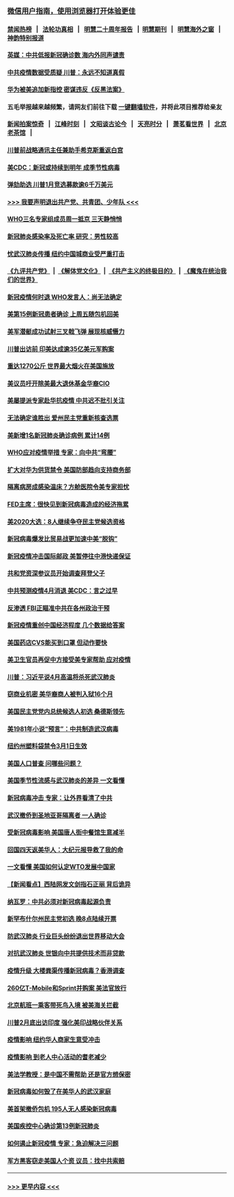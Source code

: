 ### [微信用户指南，使用浏览器打开体验更佳](https://github.com/gfw-breaker/banned-news1/blob/master/indexes/wechat-guide.md?t=0)
#### [禁闻热榜](热点新闻.md?t=0)  &nbsp;&nbsp;|&nbsp;&nbsp; [法轮功真相](https://github.com/gfw-breaker/truth/blob/master/README.md?t=0) &nbsp;&nbsp;|&nbsp;&nbsp; [明慧二十周年报告](https://github.com/gfw-breaker/mh-reports/blob/master/README.md?t=0) &nbsp;&nbsp;|&nbsp;&nbsp;[明慧期刊](https://github.com/gfw-breaker/mh-qikan) &nbsp;&nbsp;|&nbsp;&nbsp; [明慧海外之窗](https://github.com/gfw-breaker/mh-news/blob/master/README.md?t=0) &nbsp;&nbsp;|&nbsp;&nbsp; [神韵特别报道](https://github.com/gfw-breaker/mh-news/blob/master/shenyun.md?t=0)
#### [英媒：中共低报新冠确诊数 海内外同声谴责](../pages/nsc412/n11867421.md?t=02140955) 
#### [中共疫情数据受质疑 川普：永远不知道真假](../pages/nsc412/n11867195.md?t=02140955) 
#### [华为被美追加新指控 密谋违反《反黑法案》](../pages/nsc412/n11867191.md?t=02140955) 
#### 五毛举报越来越频繁，请网友们前往下载 [一键翻墙软件](https://github.com/gfw-breaker/ssr-accounts)，并将此项目推荐给亲友
#### [新闻拍案惊奇](https://github.com/gfw-breaker/banned-news1/blob/master/pages/link4.md) &nbsp;&nbsp;|&nbsp;&nbsp; [江峰时刻](https://github.com/gfw-breaker/banned-news1/blob/master/pages/link4.md) &nbsp;&nbsp;|&nbsp;&nbsp; [文昭谈古论今](https://github.com/gfw-breaker/banned-news1/blob/master/pages/link4.md) &nbsp;&nbsp;|&nbsp;&nbsp; [天亮时分](https://github.com/gfw-breaker/banned-news1/blob/master/pages/link4.md) &nbsp;&nbsp;|&nbsp;&nbsp; [萧茗看世界](https://github.com/gfw-breaker/banned-news1/blob/master/pages/link4.md) &nbsp;&nbsp;|&nbsp;&nbsp; [北京老茶馆](https://github.com/gfw-breaker/banned-news1/blob/master/pages/link4.md) &nbsp;&nbsp;|&nbsp;&nbsp; 
#### [川普前战略通讯主任兼助手希克斯重返白宫](../pages/nsc412/n11867104.md?t=02140955) 
#### [美CDC：新冠或持续到明年 成季节性病毒](../pages/nsc412/n11867279.md?t=02140955) 
#### [弹劾助选 川普1月竞选募款逾6千万美元](../pages/nsc412/n11866950.md?t=02140955) 
#### [>>> 我要声明退出共产党、共青团、少年队 <<<](https://github.com/begood0513/goodnews/blob/master/quit/letter.md) 
#### [WHO三名专家组成员周一抵京 三天静悄悄](../pages/nsc412/n11866947.md?t=02140955) 
#### [新冠肺炎感染率及死亡率 研究：男性较高](../pages/nsc412/n11866956.md?t=02140955) 
#### [忧武汉肺炎传播 纽约中国城商业受严重打击](../pages/nsc412/n11866902.md?t=02140955) 
#### [《九评共产党》](https://github.com/begood0513/9ping.md/blob/master/README.md) &nbsp;|&nbsp; [《解体党文化》](../../../../jtdwh.md/blob/master/README.md)  &nbsp;|&nbsp; [《共产主义的终极目的》](../../../../gczydzjmd.md/blob/master/README.md) &nbsp;|&nbsp; [《魔鬼在统治我们的世界》](../../../../mgztzwmdsj.md/blob/master/README.md) 
#### [新冠疫情何时退 WHO发言人：尚无法确定](../pages/nsc412/n11866864.md?t=02140955) 
#### [美第15例新冠患者确诊 上周五随包机回美](../pages/nsc412/n11866852.md?t=02140955) 
#### [美军潜艇成功试射三叉戟飞弹 展现核威慑力](../pages/nsc412/n11866046.md?t=02140955) 
#### [川普出访前 印美达成逾35亿美元军购案](../pages/nsc412/n11865444.md?t=02140955) 
#### [重达1270公斤 世界最大烟火在美国施放](../pages/nsc412/n11865198.md?t=02140955) 
#### [美议员吁开除美最大退休基金华裔CIO](../pages/nsc412/n11865230.md?t=02140955) 
#### [美屡提派专家赴华抗疫情 中共迟不批引关注](../pages/nsc412/n11864719.md?t=02140955) 
#### [无法确定谁胜出 爱州民主党重新核查选票](../pages/nsc412/n11864830.md?t=02140955) 
#### [美新增1名新冠肺炎确诊病例 累计14例](../pages/nsc412/n11864893.md?t=02140955) 
#### [WHO应对疫情举措 专家：向中共“弯腰”](../pages/nsc412/n11864727.md?t=02140955) 
#### [扩大对华为供货禁令 美国防部趋向支持商务部](../pages/nsc412/n11864773.md?t=02140955) 
#### [隔离病房成感染温床？方舱医院令美专家担忧](../pages/nsc412/n11864575.md?t=02140955) 
#### [FED主席：很快见到新冠病毒造成的经济拖累](../pages/nsc412/n11864507.md?t=02140955) 
#### [美2020大选：8人继续争夺民主党候选资格](../pages/nsc412/n11864327.md?t=02140955) 
#### [新冠病毒爆发比贸易战更加速中美“脱钩”](../pages/nsc412/n11864470.md?t=02140955) 
#### [新冠疫情冲击国际邮政 美暂停往中港快递保证](../pages/nsc412/n11864207.md?t=02140955) 
#### [共和党资深参议员开始调查拜登父子](../pages/nsc412/n11863984.md?t=02140955) 
#### [中共预测疫情4月消退 美CDC：言之过早](../pages/nsc412/n11864310.md?t=02140955) 
#### [反渗透 FBI正瞄准中共在各州政治干预](../pages/nsc412/n11864300.md?t=02140955) 
#### [新冠疫情重创中国经济程度 几个数据给答案](../pages/nsc412/n11864203.md?t=02140955) 
#### [美国药店CVS能买到口罩 但动作要快](../pages/nsc412/n11862438.md?t=02140955) 
#### [美卫生官员再促中方接受美专家帮助 应对疫情](../pages/nsc412/n11864043.md?t=02140955) 
#### [川普：习近平说4月高温将杀死武汉肺炎](../pages/nsc412/n11860814.md?t=02140955) 
#### [窃商业机密 美华裔商人被判入狱16个月](../pages/nsc412/n11863911.md?t=02140955) 
#### [美国民主党党内总统候选人初选 桑德斯领先](../pages/nsc412/n11863475.md?t=02140955) 
#### [美1981年小说“预言”：中共制造武汉病毒](../pages/nsc412/n11863306.md?t=02140955) 
#### [纽约州塑料袋禁令3月1日生效](../pages/nsc412/n11862832.md?t=02140955) 
#### [美国人口普查  问哪些问题？](../pages/nsc412/n11862808.md?t=02140955) 
#### [美国季节性流感与武汉肺炎的差异 一文看懂](../pages/nsc412/n11862428.md?t=02140955) 
#### [新冠病毒冲击 专家：让外界看清了中共](../pages/nsc412/n11862280.md?t=02140955) 
#### [武汉撤侨到圣地亚哥隔离者 一人确诊](../pages/nsc412/n11862460.md?t=02140955) 
#### [受新冠病毒影响 美国唐人街中餐馆生意减半](../pages/nsc412/n11861940.md?t=02140955) 
#### [回国四天返美华人：大纪元报导救了我的命](../pages/nsc412/n11862181.md?t=02140955) 
#### [一文看懂 美国如何认定WTO发展中国家](../pages/nsc412/n11862051.md?t=02140955) 
#### [【新闻看点】西陆网发文剑指石正丽 背后诡异](../pages/nsc412/n11861792.md?t=02140955) 
#### [纳瓦罗：中共必须对新冠病毒起源负责](../pages/nsc412/n11861810.md?t=02140955) 
#### [新罕布什尔州民主党初选 晚8点陆续开票](../pages/nsc412/n11861872.md?t=02140955) 
#### [防武汉肺炎 行业巨头纷纷退出世界移动大会](../pages/nsc412/n11861795.md?t=02140955) 
#### [对抗武汉肺炎 世银向中共提供技术而非贷款](../pages/nsc412/n11861652.md?t=02140955) 
#### [疫情升级 大楼粪渠传播新冠病毒？香港调查](../pages/nsc412/n11861556.md?t=02140955) 
#### [260亿T-Mobile和Sprint并购案 美法官放行](../pages/nsc412/n11861511.md?t=02140955) 
#### [北京航班一乘客带死鸟入境 被美海关拦截](../pages/nsc412/n11861317.md?t=02140955) 
#### [川普2月底出访印度 强化美印战略伙伴关系](../pages/nsc412/n11860557.md?t=02140955) 
#### [疫情影响  纽约华人商家生意受冲击](../pages/nsc412/n11860284.md?t=02140955) 
#### [疫情影响  到老人中心活动的耆老减少](../pages/nsc412/n11860199.md?t=02140955) 
#### [美法学教授：是中国不需帮助 还是官方想保密](../pages/nsc412/n11859492.md?t=02140955) 
#### [新冠病毒如何毁了在美华人的武汉家庭](../pages/nsc412/n11859524.md?t=02140955) 
#### [美首架撤侨包机 195人无人感染新冠病毒](../pages/nsc412/n11859908.md?t=02140955) 
#### [美国疾控中心确诊第13例新冠肺炎](../pages/nsc412/n11859966.md?t=02140955) 
#### [如何遏止新冠疫情 专家：急迫解决三问题](../pages/nsc412/n11859685.md?t=02140955) 
#### [军方黑客窃走美国人个资 议员：找中共索赔](../pages/nsc412/n11859371.md?t=02140955) 

----
#### [ >>> 更早内容 <<< ](../indexes/nsc412-earlier.md)
